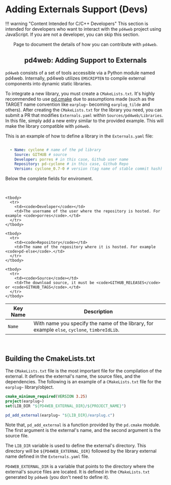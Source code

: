 # Adding Externals Support (Devs)

!!! warning "Content Intended for C/C++ Developers"
    This section is intended for developers who want to interact with the `pd4web` project using JavaScript. If you are not a developer, you can skip this section.

<p align="center"> Page to document the details of how you can contribute with <code>pd4web</code>. </p>

## <h2 align="center"> **pd4web**: Adding Support to Externals </h2>

`pd4web` consists of a set of tools accessible via a Python module named pd4web. Internally, pd4web utilizes `EMSCRIPTEN` to compile external components into dynamic static libraries.

To integrate a new library, you must create a `CMakeLists.txt`. It's highly recommended to use [pd.cmake](https://github.com/pure-data/pd.cmake) due to assumptions made (such as the TARGET name convention like `earplug~` becoming `earplug_tilde` and others). After creating the `CMakeLists.txt` for the library you need, you can submit a PR that modifies `Externals.yaml` within `Sources/pd4web/Libraries`. In this file, simply add a new entry similar to the provided example. This will make the library compatible with `pd4web`. 

This is an example of how to define a library in the `Externals.yaml` file:

``` yaml

  - Name: cyclone # name of the pd library
    Source: GITHUB # source
    Developer: porres # in this case, Github user name
    Repository: pd-cyclone # in this case, Github Repo
    Version: cyclone_0.7-0 # version (tag name of stable commit hash)
```

Below the complete fields for enviroment.

<br>
<table class="special-table">
    <thead>
      <tr>
        <th>  Key Name  </th>
        <th>Description</th>
      </tr>
    </thead>
    <tbody>
      <tr>
        <td><code>Name</code></td>
        <td>With name you specify the name of the library, for example <code>else</code>, <code>cyclone</code>, <code>timbreIdLib</code>.</td>
      </tr>
    </tbody>
    
    <tbody>
      <tr>
        <td><code>Developer</code></td>
        <td>The username of the user where the repository is hosted. For example <code>porres</code>.</td>
      </tr>
    </tbody>
    
    <tbody>
      <tr>
        <td><code>Repository</code></td>
        <td>The name of the repository where it is hosted. For example <code>pd-else</code>.</td>
      </tr>
    </tbody>
    
    <tbody>
      <tr>
        <td><code>Source</code></td>
        <td>The download source, it must be <code>GITHUB_RELEASES</code> or <code>GITHUB_TAGS</code>.</td>
      </tr>
    </tbody>
    
  </table>

<br>



## Building the CmakeLists.txt

The `CMakeLists.txt` file is the most important file for the compilation of the external. It defines the external's name, the source files, and the dependencies. The following is an example of a `CMakeLists.txt` file for the `earplug~` library/object.

``` cmake
cmake_minimum_required(VERSION 3.25)
project(earplug~)
set(LIB_DIR "${PD4WEB_EXTERNAL_DIR}/${PROJECT_NAME}")

pd_add_external(earplug~ "${LIB_DIR}/earplug.c")
```

Note that, `pd_add_external` is a function provided by the `pd.cmake` module. The first argument is the external's name, and the second argument is the source file. 

The `LIB_DIR` variable is used to define the external's directory. This directory will be `${PD4WEB_EXTERNAL_DIR}` followed by the library external name defined in the `Externals.yaml` file.

`PD4WEB_EXTERNAL_DIR` is a variable that points to the directory where the external's source files are located. It is defined in the `CMakeLists.txt` generated by `pd4web` (you don't need to define it).
